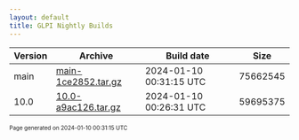 ```yaml
---
layout: default
title: GLPI Nightly Builds
---
```


Version|Archive|Build date|Size
---|---|---|---
main|[main-1ce2852.tar.gz](main-1ce2852.tar.gz)|2024-01-10 00:31:15 UTC|75662545
10.0|[10.0-a9ac126.tar.gz](10.0-a9ac126.tar.gz)|2024-01-10 00:26:31 UTC|59695375

<font size="1">Page generated on 2024-01-10 00:31:15 UTC</font>
